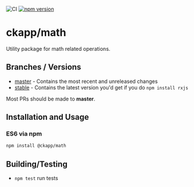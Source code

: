 ![CI](https://github.com/ckapp/math/workflows/CI/badge.svg)
[![npm version](https://badge.fury.io/js/%40ckapp%2Fmath.svg)](https://www.npmjs.com/@ckapp/math)

# ckapp/math

Utility package for math related operations.

## Branches / Versions

- [master](https://github.com/ckapps/math/commits/master) - Contains the most recent and unreleased changes
- [stable](https://github.com/ckapps/math/tree/1.x) - Contains the latest version you'd get if you do `npm install rxjs`

Most PRs should be made to **master**.

## Installation and Usage

### ES6 via npm

```sh
npm install @ckapp/math
```

## Building/Testing

- `npm test` run tests
